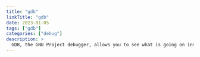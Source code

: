 ```yaml
---
title: "gdb"
linkTitle: "gdb"
date: 2023-01-05
tags: ["gdb"]
categories: ["debug"]
description: >
  GDB, the GNU Project debugger, allows you to see what is going on inside another program while it executes -- or what another program was doing at the moment it crashed.
---
```



